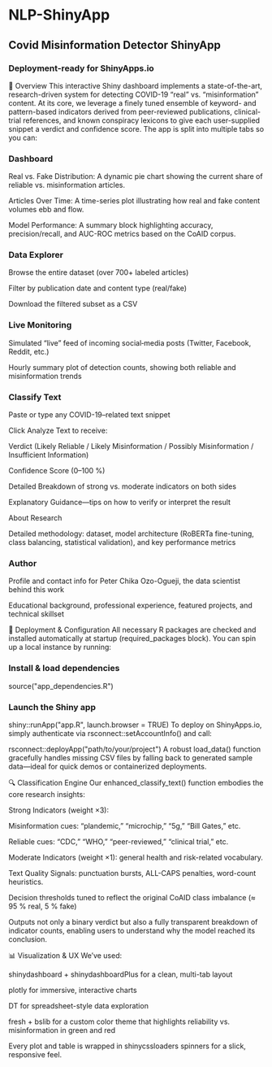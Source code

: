 # NLP-ShinyApp
## Covid Misinformation Detector ShinyApp

### Deployment-ready for ShinyApps.io

🚀 Overview
This interactive Shiny dashboard implements a state-of-the-art, research-driven system for detecting COVID-19 “real” vs. “misinformation” content. At its core, we leverage a finely tuned ensemble of keyword- and pattern-based indicators derived from peer-reviewed publications, clinical-trial references, and known conspiracy lexicons to give each user-supplied snippet a verdict and confidence score. The app is split into multiple tabs so you can:

### Dashboard

Real vs. Fake Distribution: A dynamic pie chart showing the current share of reliable vs. misinformation articles.

Articles Over Time: A time-series plot illustrating how real and fake content volumes ebb and flow.

Model Performance: A summary block highlighting accuracy, precision/recall, and AUC-ROC metrics based on the CoAID corpus.

### Data Explorer

Browse the entire dataset (over 700+ labeled articles)

Filter by publication date and content type (real/fake)

Download the filtered subset as a CSV

### Live Monitoring

Simulated “live” feed of incoming social‐media posts (Twitter, Facebook, Reddit, etc.)

Hourly summary plot of detection counts, showing both reliable and misinformation trends

### Classify Text

Paste or type any COVID-19–related text snippet

Click Analyze Text to receive:

Verdict (Likely Reliable / Likely Misinformation / Possibly Misinformation / Insufficient Information)

Confidence Score (0–100 %)

Detailed Breakdown of strong vs. moderate indicators on both sides

Explanatory Guidance—tips on how to verify or interpret the result

About Research

Detailed methodology: dataset, model architecture (RoBERTa fine-tuning, class balancing, statistical validation), and key performance metrics

### Author

Profile and contact info for Peter Chika Ozo-Ogueji, the data scientist behind this work

Educational background, professional experience, featured projects, and technical skillset

🔧 Deployment & Configuration
All necessary R packages are checked and installed automatically at startup (required_packages block). You can spin up a local instance by running:


### Install & load dependencies
source("app_dependencies.R")

### Launch the Shiny app
shiny::runApp("app.R", launch.browser = TRUE)
To deploy on ShinyApps.io, simply authenticate via rsconnect::setAccountInfo() and call:


rsconnect::deployApp("path/to/your/project")
A robust load_data() function gracefully handles missing CSV files by falling back to generated sample data—ideal for quick demos or containerized deployments.

🔍 Classification Engine
Our enhanced_classify_text() function embodies the core research insights:

Strong Indicators (weight ×3):

Misinformation cues: “plandemic,” “microchip,” “5g,” “Bill Gates,” etc.

Reliable cues: “CDC,” “WHO,” “peer-reviewed,” “clinical trial,” etc.

Moderate Indicators (weight ×1): general health and risk-related vocabulary.

Text Quality Signals: punctuation bursts, ALL-CAPS penalties, word-count heuristics.

Decision thresholds tuned to reflect the original CoAID class imbalance (≈ 95 % real, 5 % fake)

Outputs not only a binary verdict but also a fully transparent breakdown of indicator counts, enabling users to understand why the model reached its conclusion.

📊 Visualization & UX
We’ve used:

shinydashboard + shinydashboardPlus for a clean, multi-tab layout

plotly for immersive, interactive charts

DT for spreadsheet-style data exploration

fresh + bslib for a custom color theme that highlights reliability vs. misinformation in green and red

Every plot and table is wrapped in shinycssloaders spinners for a slick, responsive feel.
